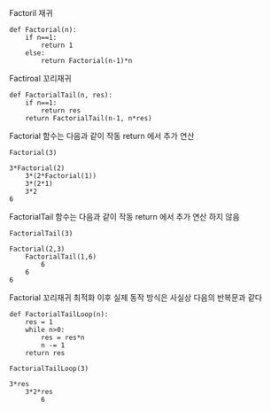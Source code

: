 Factoril 재귀 

	def Factorial(n):
		if n==1:
			return 1
		else:
			return Factorial(n-1)*n


Factiroal 꼬리재귀

	def FactorialTail(n, res):
		if n==1:
			return res
		return FactorialTail(n-1, n*res)
		

Factorial 함수는 다음과 같이 작동
return 에서 추가 연산

	Factorial(3)
	
	3*Factorial(2)
		3*(2*Factorial(1))
		3*(2*1)
		3*2
	6


FactorialTail 함수는 다음과 같이 작동
return 에서 추가 연산 하지 않음

	FactorialTail(3)
	
	Factorial(2,3)
		FactorialTail(1,6)
			6
		6
	6
	
		
Factorial 꼬리재귀 최적화 이후 실제 동작 방식은 사실상 다음의 반복문과 같다

	def FactorialTailLoop(n):
		res = 1
		while n>0:
			res = res*n
			n -= 1
		return res

	FactorialTailLoop(3)
		
	3*res
		3*2*res
			6
		
	